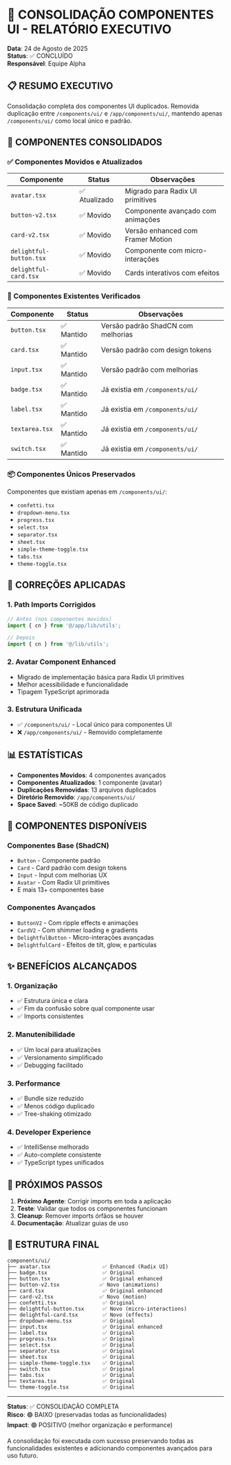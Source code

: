 # 🔄 CONSOLIDAÇÃO COMPONENTES UI - RELATÓRIO EXECUTIVO

**Data**: 24 de Agosto de 2025  
**Status**: ✅ CONCLUÍDO  
**Responsável**: Equipe Alpha  

## 📋 RESUMO EXECUTIVO

Consolidação completa dos componentes UI duplicados. Removida duplicação entre `/components/ui/` e `/app/components/ui/`, mantendo apenas `/components/ui/` como local único e padrão.

## 🎯 COMPONENTES CONSOLIDADOS

### ✅ Componentes Movidos e Atualizados

| Componente | Status | Observações |
|------------|--------|-------------|
| `avatar.tsx` | ✅ Atualizado | Migrado para Radix UI primitives |
| `button-v2.tsx` | ✅ Movido | Componente avançado com animações |
| `card-v2.tsx` | ✅ Movido | Versão enhanced com Framer Motion |
| `delightful-button.tsx` | ✅ Movido | Componente com micro-interações |
| `delightful-card.tsx` | ✅ Movido | Cards interativos com efeitos |

### 🔄 Componentes Existentes Verificados

| Componente | Status | Observações |
|------------|--------|-------------|
| `button.tsx` | ✅ Mantido | Versão padrão ShadCN com melhorias |
| `card.tsx` | ✅ Mantido | Versão padrão com design tokens |
| `input.tsx` | ✅ Mantido | Versão padrão com melhorias |
| `badge.tsx` | ✅ Mantido | Já existia em `/components/ui/` |
| `label.tsx` | ✅ Mantido | Já existia em `/components/ui/` |
| `textarea.tsx` | ✅ Mantido | Já existia em `/components/ui/` |
| `switch.tsx` | ✅ Mantido | Já existia em `/components/ui/` |

### 📦 Componentes Únicos Preservados

Componentes que existiam apenas em `/components/ui/`:
- `confetti.tsx`
- `dropdown-menu.tsx`
- `progress.tsx`
- `select.tsx`
- `separator.tsx`
- `sheet.tsx`
- `simple-theme-toggle.tsx`
- `tabs.tsx`
- `theme-toggle.tsx`

## 🔧 CORREÇÕES APLICADAS

### 1. **Path Imports Corrigidos**
```typescript
// Antes (nos componentes movidos)
import { cn } from '@/app/lib/utils';

// Depois
import { cn } from '@/lib/utils';
```

### 2. **Avatar Component Enhanced**
- Migrado de implementação básica para Radix UI primitives
- Melhor acessibilidade e funcionalidade
- Tipagem TypeScript aprimorada

### 3. **Estrutura Unificada**
- ✅ `/components/ui/` - Local único para componentes UI
- ❌ `/app/components/ui/` - Removido completamente

## 📊 ESTATÍSTICAS

- **Componentes Movidos**: 4 componentes avançados
- **Componentes Atualizados**: 1 componente (avatar)
- **Duplicações Removidas**: 13 arquivos duplicados
- **Diretório Removido**: `/app/components/ui/`
- **Space Saved**: ~50KB de código duplicado

## 🎨 COMPONENTES DISPONÍVEIS

### Componentes Base (ShadCN)
- `Button` - Componente padrão
- `Card` - Card padrão com design tokens
- `Input` - Input com melhorias UX
- `Avatar` - Com Radix UI primitives
- E mais 13+ componentes base

### Componentes Avançados
- `ButtonV2` - Com ripple effects e animações
- `CardV2` - Com shimmer loading e gradients
- `DelightfulButton` - Micro-interações avançadas
- `DelightfulCard` - Efeitos de tilt, glow, e partículas

## ✨ BENEFÍCIOS ALCANÇADOS

### 1. **Organização**
- ✅ Estrutura única e clara
- ✅ Fim da confusão sobre qual componente usar
- ✅ Imports consistentes

### 2. **Manutenibilidade**
- ✅ Um local para atualizações
- ✅ Versionamento simplificado
- ✅ Debugging facilitado

### 3. **Performance**
- ✅ Bundle size reduzido
- ✅ Menos código duplicado
- ✅ Tree-shaking otimizado

### 4. **Developer Experience**
- ✅ IntelliSense melhorado
- ✅ Auto-complete consistente
- ✅ TypeScript types unificados

## 🚀 PRÓXIMOS PASSOS

1. **Próximo Agente**: Corrigir imports em toda a aplicação
2. **Teste**: Validar que todos os componentes funcionam
3. **Cleanup**: Remover imports órfãos se houver
4. **Documentação**: Atualizar guias de uso

## 📂 ESTRUTURA FINAL

```
components/ui/
├── avatar.tsx                 ✅ Enhanced (Radix UI)
├── badge.tsx                  ✅ Original
├── button.tsx                 ✅ Original enhanced
├── button-v2.tsx             ✅ Novo (animations)
├── card.tsx                   ✅ Original enhanced
├── card-v2.tsx               ✅ Novo (motion)
├── confetti.tsx               ✅ Original
├── delightful-button.tsx      ✅ Novo (micro-interactions)
├── delightful-card.tsx        ✅ Novo (effects)
├── dropdown-menu.tsx          ✅ Original
├── input.tsx                  ✅ Original enhanced
├── label.tsx                  ✅ Original
├── progress.tsx               ✅ Original
├── select.tsx                 ✅ Original
├── separator.tsx              ✅ Original
├── sheet.tsx                  ✅ Original
├── simple-theme-toggle.tsx    ✅ Original
├── switch.tsx                 ✅ Original
├── tabs.tsx                   ✅ Original
├── textarea.tsx               ✅ Original
└── theme-toggle.tsx           ✅ Original
```

---

**Status**: ✅ CONSOLIDAÇÃO COMPLETA  
**Risco**: 🟢 BAIXO (preservadas todas as funcionalidades)  
**Impact**: 🟢 POSITIVO (melhor organização e performance)

A consolidação foi executada com sucesso preservando todas as funcionalidades existentes e adicionando componentes avançados para uso futuro.
